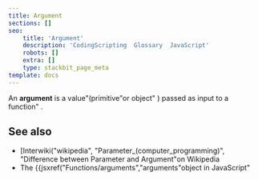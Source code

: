 ```yaml
---
title: Argument
sections: []
seo:
    title: 'Argument'
    description: 'CodingScripting  Glossary  JavaScript'
    robots: []
    extra: []
    type: stackbit_page_meta
template: docs
---
```


An **argument** is a value"(primitive"or object" ) passed as input to a function" .

## See also

- [Interwiki("wikipedia", "Parameter_(computer_programming)", "Difference between Parameter and Argument"on Wikipedia
- The {{jsxref("Functions/arguments","arguments"object in JavaScript"
